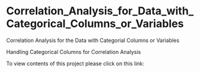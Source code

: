 # Correlation_Analysis_for_Data_with_Categorical_Columns_or_Variables

Correlation Analysis for the Data with Categorial Columns or Variables

Handling Categorical Columns for Correlation Analysis

To view contents of this project please click on this link: 
